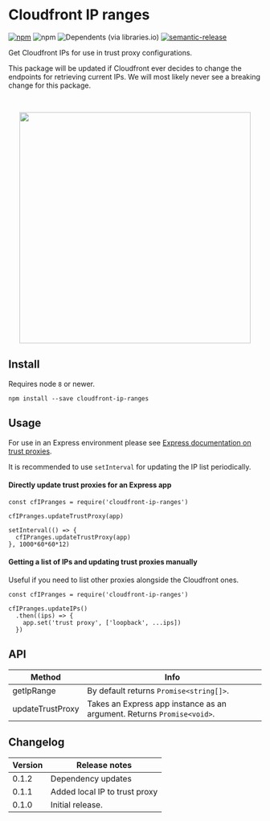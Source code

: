 # Cloudfront IP ranges

[![npm](https://img.shields.io/npm/v/cloudfront-ip-ranges.svg?style=flat-square)](https://www.npmjs.com/package/cloudfront-ip-ranges)
![npm](https://img.shields.io/npm/dm/cloudfront-ip-ranges.svg?style=flat-square)
![Dependents (via libraries.io)](https://img.shields.io/librariesio/dependents/npm/cloudfront-ip-ranges.svg?style=flat-square)
[![semantic-release](https://img.shields.io/badge/%20%20%F0%9F%93%A6%F0%9F%9A%80-semantic--release-e10079.svg)](https://github.com/semantic-release/semantic-release)

Get Cloudfront IPs for use in trust proxy configurations.

This package will be updated if Cloudfront ever decides to change the endpoints for retrieving current IPs. We will most likely never see a breaking change for this package.

<br>
<p align="center">
  <img width="460" src="https://github.com/nhammond101/cloudfront-ip-ranges/raw/main/README-image.png?raw=true">
</p>

## Install

Requires node `8` or newer.

    npm install --save cloudfront-ip-ranges

## Usage

For use in an Express environment please see [Express documentation on trust proxies](https://expressjs.com/en/guide/behind-proxies.html).

It is recommended to use `setInterval` for updating the IP list periodically.

#### Directly update trust proxies for an Express app

    const cfIPranges = require('cloudfront-ip-ranges')

    cfIPranges.updateTrustProxy(app)

    setInterval(() => {
      cfIPranges.updateTrustProxy(app)
    }, 1000*60*60*12)

#### Getting a list of IPs and updating trust proxies manually

Useful if you need to list other proxies alongside the Cloudfront ones.

    const cfIPranges = require('cloudfront-ip-ranges')

    cfIPranges.updateIPs()
      .then((ips) => {
        app.set('trust proxy', ['loopback', ...ips])
      })

## API

| Method           | Info                                                                   |
| ---------------- | ---------------------------------------------------------------------- |
| getIpRange       | By default returns `Promise<string[]>`.                                |
| updateTrustProxy | Takes an Express app instance as an argument. Returns `Promise<void>`. |

## Changelog

| Version | Release notes                 |
| ------- | ----------------------------- |
| 0.1.2   | Dependency updates            |
| 0.1.1   | Added local IP to trust proxy |
| 0.1.0   | Initial release.              |
